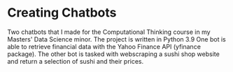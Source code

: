 # Creating Chatbots
Two chatbots that I made for the Computational Thinking course in my Masters' Data Science minor.
The project is written in Python 3.9
One bot is able to retrieve financial data with the Yahoo Finance API (yfinance package). 
The other bot is tasked with webscraping a sushi shop website and return a selection of sushi and their prices.
